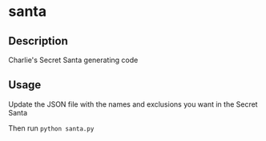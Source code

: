 # santa

## Description
Charlie's Secret Santa generating code

## Usage

Update the JSON file with the names and exclusions you want in the Secret Santa

Then run ```python santa.py```